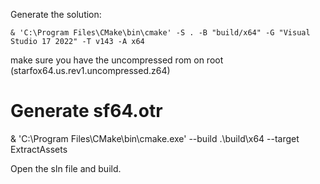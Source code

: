 Generate the solution:
```
& 'C:\Program Files\CMake\bin\cmake' -S . -B "build/x64" -G "Visual Studio 17 2022" -T v143 -A x64
```

make sure you have the uncompressed rom on root (starfox64.us.rev1.uncompressed.z64)

# Generate sf64.otr
& 'C:\Program Files\CMake\bin\cmake.exe' --build .\build\x64 --target ExtractAssets

Open the sln file and build.